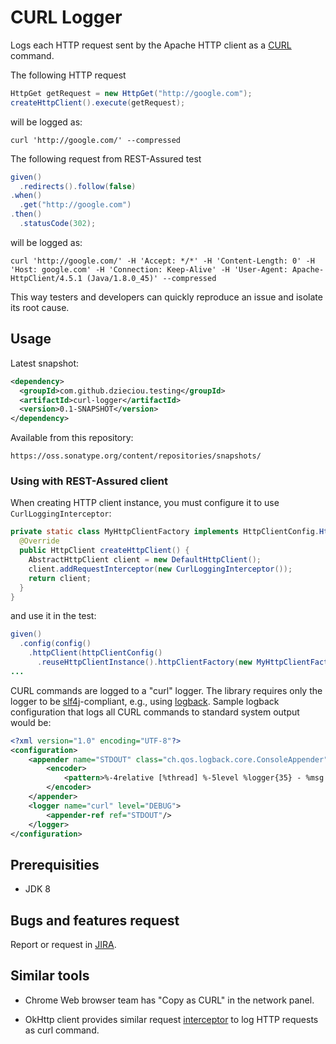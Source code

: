 # CURL Logger

Logs each HTTP request sent by the Apache HTTP client as a [CURL][1] command.

The following HTTP request
```java  
HttpGet getRequest = new HttpGet("http://google.com");
createHttpClient().execute(getRequest);
```
will be logged as:
```
curl 'http://google.com/' --compressed 
```

The following request from REST-Assured test
```java  
given()
  .redirects().follow(false)
.when()
  .get("http://google.com")
.then()
  .statusCode(302); 
```
will be logged as:
```
curl 'http://google.com/' -H 'Accept: */*' -H 'Content-Length: 0' -H 'Host: google.com' -H 'Connection: Keep-Alive' -H 'User-Agent: Apache-HttpClient/4.5.1 (Java/1.8.0_45)' --compressed 
```

This way testers and developers can quickly reproduce an issue and isolate its root cause. 

## Usage

Latest snapshot:

```xml
<dependency>
  <groupId>com.github.dzieciou.testing</groupId>
  <artifactId>curl-logger</artifactId>
  <version>0.1-SNAPSHOT</version>
</dependency>
```

Available from this repository: 

    https://oss.sonatype.org/content/repositories/snapshots/
   
### Using with REST-Assured client 
    
When creating HTTP client instance, you must configure it to use `CurlLoggingInterceptor`:
    
```java
private static class MyHttpClientFactory implements HttpClientConfig.HttpClientFactory {
  @Override
  public HttpClient createHttpClient() {
    AbstractHttpClient client = new DefaultHttpClient();
    client.addRequestInterceptor(new CurlLoggingInterceptor());
    return client;
  }
}
```    
and use it in the test:
```java  
given()
  .config(config()
    .httpClient(httpClientConfig()
      .reuseHttpClientInstance().httpClientFactory(new MyHttpClientFactory())))
...
```

CURL commands are logged to a "curl" logger. The library requires only the logger to be [slf4j][4]-compliant, e.g.,
using [logback][5]. Sample logback configuration that logs all CURL commands to standard system output would be:
```xml
<?xml version="1.0" encoding="UTF-8"?>
<configuration>
    <appender name="STDOUT" class="ch.qos.logback.core.ConsoleAppender">
        <encoder>
            <pattern>%-4relative [%thread] %-5level %logger{35} - %msg %n</pattern>
        </encoder>
    </appender>
    <logger name="curl" level="DEBUG">
        <appender-ref ref="STDOUT"/>
    </logger>
</configuration>
```

## Prerequisities

* JDK 8

## Bugs and features request

Report or request in [JIRA][2].

## Similar tools
  
* Chrome Web browser team has "Copy as CURL" in the network panel.
* OkHttp client provides similar request [interceptor][3] to log HTTP requests as curl command. 


  [1]: https://curl.haxx.se/
  [2]: https://github.com/dzieciou/curl-logger/issues
  [3]: https://github.com/mrmike/Ok2Curl 
  [4]: http://www.slf4j.org/
  [5]: http://logback.qos.ch/
